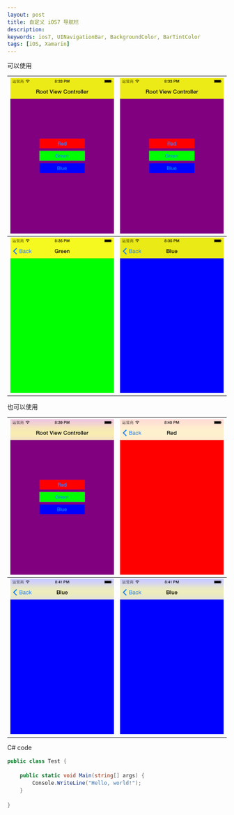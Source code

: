 ```yaml
---
layout: post
title: 自定义 iOS7 导航栏
description: 
keywords: ios7, UINavigationBar, BackgroundColor, BarTintColor
tags: [iOS, Xamarin]
---
```


可以使用

| ![](/assets/post-images/ios-cursom-nav-bar-1.png) | ![](/assets/post-images/ios-cursom-nav-bar-1.png) |
| ------------------------------------------------- | ------------------------------------------------- |
| ![](/assets/post-images/ios-cursom-nav-bar-3.png) | ![](/assets/post-images/ios-cursom-nav-bar-4.png) |

也可以使用 

| ![](/assets/post-images/ios-custom-nav-bar-5.png) | ![](/assets/post-images/ios-custom-nav-bar-6.png) |
| ------------------------------------------------- | ------------------------------------------------- |
| ![](/assets/post-images/ios-custom-nav-bar-8.png) | ![](/assets/post-images/ios-custom-nav-bar-8.png) |

C# code

```csharp
public class Test {

    public static void Main(string[] args) {
        Console.WriteLine("Hello, world!");
    }
    
}
```